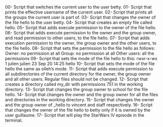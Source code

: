 00- Script that switches the current user to the user betty.
01- Script that prints the effective username of the current user.
02- Script that prints all the groups the current user is part of.
03- Script that changes the owner of the file hello to the user betty.
04- Script that creates an empty file called hello.
05- Script that adds execute permission to the owner of the file hello.
06- Script that adds execute permission to the owner and the group owner, and read permission to other users, to the file hello.
07- Script that adds execution permission to the owner, the group owner and the other users, to the file hello.
08- Script that sets the permission to the file hello as follows:
    Owner: no permission at all
    Group: no permission at all
    Other users: all the permissions
09- Script that sets the mode of the file hello to this:
          rwxr-x-wx 1 julien julien 23 Sep 20 14:25 hello
10- Script that sets the mode of the file hello the same as olleh’s mode.
11- Script that adds execute permission to all subdirectories of the current directory for the owner, the group owner and all other users. Regular files should not be changed.
12- Script that creates a directory called my_dir with permissions 751 in the working directory.
13- Script that changes the group owner to school for the file hello.
14- Script that changes the owner and the group owner for all the files and directories in the working directory.
15- Script that changes the owner and the group owner of _hello to vincent and staff respectively.
16- Script that changes the owner of the file hello to betty only if it is owned by the user guillaume.
17- Script that will play the StarWars IV episode in the terminal.